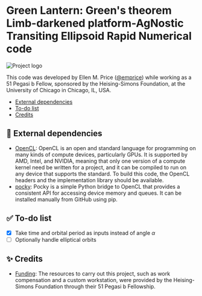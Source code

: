 # Green Lantern: Green's theorem Limb-darkened platform-AgNostic Transiting Ellipsoid Rapid Numerical code

![Project logo](/assets/logo.png)

This code was developed by Ellen M. Price ([@emprice](https://github.com/emprice))
while working as a 51 Pegasi b Fellow, sponsored by the Heising-Simons Foundation,
at the University of Chicago in Chicago, IL, USA.

 + [External dependencies](#cactus-external-dependencies)
 + [To-do list](#white_check_mark-to-do-list)
 + [Credits](#sparkles-credits)

## :cactus: External dependencies

 + [OpenCL](https://www.khronos.org/opencl): OpenCL is an open and standard
   language for programming on many kinds of compute devices, particularly
   GPUs. It is supported by AMD, Intel, and NVIDIA, meaning that only one
   version of a compute kernel need be written for a project, and it can
   be compiled to run on any device that supports the standard. To build
   this code, the OpenCL headers and the implementation library should
   be available.
 + [pocky](https://github.com/emprice/pocky): Pocky is a simple Python
   bridge to OpenCL that provides a consistent API for accessing device
   memory and queues. It can be installed manually from GitHub using pip.

## :white_check_mark: To-do list

 - [x] Take time and orbital period as inputs instead of angle $\alpha$
 - [ ] Optionally handle elliptical orbits

## :sparkles: Credits

 + [Funding](https://www.hsfoundation.org/programs/science/51-pegasi-b-fellowship):
   The resources to carry out this project, such as work compensation and
   a custom workstation, were provided by the Heising-Simons Foundation through
   their 51 Pegasi b Fellowship.

<!-- vim: set ft=markdown: -->

